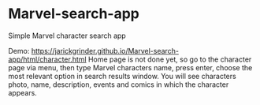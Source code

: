 # Marvel-search-app
Simple Marvel character search app

Demo: https://jarickgrinder.github.io/Marvel-search-app/html/character.html
Home page is not done yet, so go to the character page via menu, then type Marvel characters name, press enter, choose the most relevant option in search results window.
You will see characters photo, name, description, events and comics in which the character appears.

